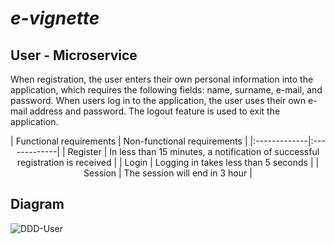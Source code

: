 # _e-vignette_

## User - Microservice

When registration, the user enters their own personal information into the application, which requires the following fields: name, surname, e-mail, and password. When users log in to the application, the user uses their own e-mail address and password. The logout feature is used to exit the application.  
  
<div align="center">
| Functional requirements | Non-functional requirements |
|:-------------|:-------------|
| Register  | In less than 15 minutes, a notification of successful registration is received |
| Login  | Logging in takes less than 5 seconds |
| Session  | The session will end in 3 hour |
</div>
  
## Diagram

![DDD-User](https://user-images.githubusercontent.com/56564308/158078995-c56cf559-98fd-44a9-ac91-1b032db913c3.jpg)
